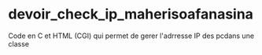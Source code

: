 # devoir_check_ip_maherisoafanasina
Code en C et HTML (CGI)  qui permet de gerer l'adrresse IP des pcdans une classe
